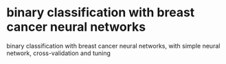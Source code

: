 #  binary classification with breast cancer neural networks
  binary classification with breast cancer neural networks, with simple neural network, cross-validation and tuning
